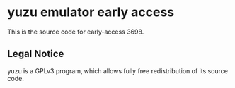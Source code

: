 yuzu emulator early access
=============

This is the source code for early-access 3698.

## Legal Notice

yuzu is a GPLv3 program, which allows fully free redistribution of its source code.